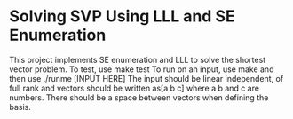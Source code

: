# Solving SVP Using LLL and SE Enumeration

This project implements SE enumeration and LLL to solve the shortest vector problem.
To test, use make test
To run on an input, use make and then use ./runme [INPUT HERE]
The input should be linear independent, of full rank and vectors should be written as[a b c] where a b and c are numbers.
There should be a space between vectors when defining the basis.
